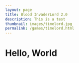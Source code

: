 ```yaml
---
layout: page
title: Blood InvaderLord 2.0
description: This is a test
thumbnail: images/timelord.jpg
permalink: /games/timelord.html
---
```


<h1>Hello, World</h1>